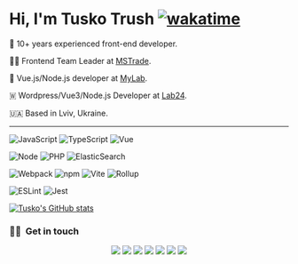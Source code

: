 # Hi, I'm Tusko Trush [![wakatime](https://wakatime.com/badge/user/36bf7ce8-0e11-4e63-bea7-06612a86747f.svg)](https://wakatime.com/@36bf7ce8-0e11-4e63-bea7-06612a86747f)

🔭 10+ years experienced front-end developer.

🧔🏻 Frontend Team Leader at [MSTrade](https://mstrade.org/).

💚 Vue.js/Node.js developer at [MyLab](https://mylab.report).

🇼 Wordpress/Vue3/Node.js Developer at [Lab24](https://lab24.com.ua/).

🇺🇦 Based in Lviv, Ukraine.

---

![JavaScript](https://aleen42.github.io/badges/src/javascript.svg)
![TypeScript](https://aleen42.github.io/badges/src/typescript.svg)
![Vue](https://aleen42.github.io/badges/src/vue.svg)

![Node](https://aleen42.github.io/badges/src/node.svg)
![PHP](https://img.shields.io/badge/php-%23777BB4.svg)
![ElasticSearch](https://badges.aleen42.com/src/elasticsearch.svg)

![Webpack](https://badges.aleen42.com/src/webpack.svg)
![npm](https://badges.aleen42.com/src/npm.svg)
![Vite](https://badges.aleen42.com/src/vitejs.svg)
![Rollup](https://badges.aleen42.com/src/rollup.svg)

![ESLint](https://badges.aleen42.com/src/eslint.svg)
![Jest](https://badges.aleen42.com/src/jest_1.svg)

[![Tusko's GitHub stats](https://github-readme-stats.vercel.app/api?username=Tusko)](https://github-readme-stats.vercel.app/api?username=Tusko)

### 🤝🏻 &nbsp;Get in touch

<p align="center">
<a href="https://frontend.im"><img src="https://img.shields.io/badge/-frontend.im-3423A6?style=flat&logo=Google-Chrome&logoColor=white"/></a>
<a href="https://linkedin.com/in/tuskotrush"><img src="https://img.shields.io/badge/-Tusko%20Trush-0077B5?style=flat&logo=Linkedin&logoColor=white"/></a>
<a href="mailto:tusko@trush.email"><img src="https://img.shields.io/badge/-tusko@trush.email-D14836?style=flat&logo=Mail&logoColor=white"/></a>
<a href="https://instagram.com/tuskotrush"><img src="https://img.shields.io/badge/-@tuskotrush-e1306c?style=flat&logo=Instagram&logoColor=white"/></a>
<a href="https://facebook.com/tuskotrush"><img src="https://img.shields.io/badge/-@tuskotrush-1877F2?style=flat&logo=Facebook&logoColor=white"/></a>
<a href="https://twitter.com/tuskotrush"><img src="https://img.shields.io/twitter/follow/tuskotrush?label=%40tuskotrush&style=social"/></a>
<a href="https://t.me/tuskotrush"><img src="https://img.shields.io/badge/-@tuskotrush-0088cc?style=flat&logo=Telegram&logoColor=white"/></a>
</p>
